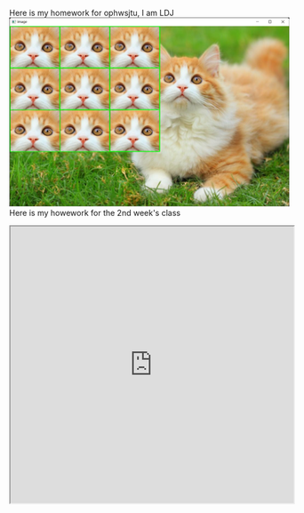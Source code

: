Here is my homework for ophwsjtu,
I am LDJ
![Image text](https://github.com/lllldj/myproject/blob/main/tiger_HW01.png "HW01")
Here is my howework for the 2nd week's class
<iframe height=498 width=510 src="https://github.com/lllldj/myproject/blob/main/output.mp4)">
